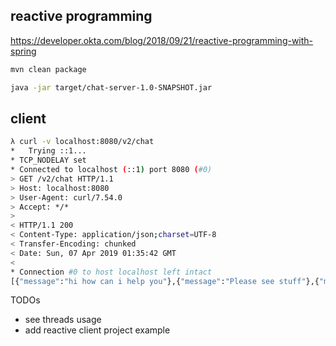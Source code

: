 
reactive programming
--------------------

https://developer.okta.com/blog/2018/09/21/reactive-programming-with-spring

```bash
mvn clean package

java -jar target/chat-server-1.0-SNAPSHOT.jar
```

client
------

```bash
λ curl -v localhost:8080/v2/chat
*   Trying ::1...
* TCP_NODELAY set
* Connected to localhost (::1) port 8080 (#0)
> GET /v2/chat HTTP/1.1
> Host: localhost:8080
> User-Agent: curl/7.54.0
> Accept: */*
> 
< HTTP/1.1 200 
< Content-Type: application/json;charset=UTF-8
< Transfer-Encoding: chunked
< Date: Sun, 07 Apr 2019 01:35:42 GMT
< 
* Connection #0 to host localhost left intact
[{"message":"hi how can i help you"},{"message":"Please see stuff"},{"message":"whatever"}]
```

TODOs
- see threads usage
- add reactive client project example